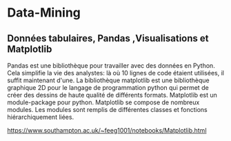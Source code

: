 # Data-Mining
## Données tabulaires, Pandas ,Visualisations et Matplotlib
Pandas est une bibliothèque pour travailler avec des données en Python. Cela simplifie la vie des analystes: là où 10 lignes de code étaient utilisées, il suffit maintenant d'une.
La bibliothèque matplotlib est une bibliothèque graphique 2D pour le langage de programmation python qui permet de créer des dessins de haute qualité de différents formats. Matplotlib est un module-package pour python. Matplotlib se compose de nombreux modules. Les modules sont remplis de différentes classes et fonctions hiérarchiquement liées.

https://www.southampton.ac.uk/~feeg1001/notebooks/Matplotlib.html
